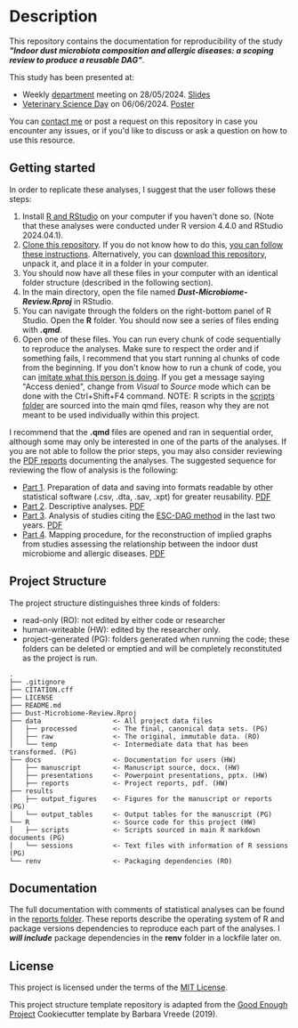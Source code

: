 
# Description

This repository contains the documentation for reproducibility of the study ***"Indoor dust microbiota composition and allergic diseases: a scoping review to produce a reusable DAG"***.  

This study has been presented at:
-   Weekly [department](https://www.uu.nl/en/organisation/faculty-of-veterinary-medicine/about-the-faculty/departments/iras) meeting on 28/05/2024. [Slides](docs/presentations/presentation-iras-28_05_2024.pdf) 
-   [Veterinary Science Day](https://veterinaryscienceday.nl/) on 06/06/2024. [Poster](docs/presentations/poster-VSD-06_06_2024.pdf)

You can [contact me](mailto:j.mancillagalindo@uu.nl) or post a request on this repository in case you encounter any issues, or if you'd like to discuss or ask a question on how to use this resource.   

## Getting started

In order to replicate these analyses, I suggest that the user follows these steps:
1. Install [R and RStudio](https://posit.co/download/rstudio-desktop/) on your computer if you haven't done so. (Note that these analyses were conducted under R version 4.4.0 and RStudio 2024.04.1).
2. [Clone this repository](https://docs.github.com/en/repositories/creating-and-managing-repositories/cloning-a-repository). If you do not know how to do this, [you can follow these instructions](https://docs.github.com/en/desktop/overview/getting-started-with-github-desktop). Alternatively, you can [download this repository](https://github.com/javimangal/Dust-Microbiome-Review/archive/refs/heads/main.zip), unpack it, and place it in a folder in your computer.
3. You should now have all these files in your computer with an identical folder structure (described in the following section).
4. In the main directory, open the file named ***Dust-Microbiome-Review.Rproj*** in RStudio.
5. You can navigate through the folders on the right-bottom panel of R Studio. Open the **R** folder. You should now see a series of files ending with ***.qmd***.
6. Open one of these files. You can run every chunk of code sequentially to reproduce the analyses. Make sure to respect the order and if something fails, I recommend that you start running al chunks of code from the beginning. If you don't know how to run a chunk of code, you can [imitate what this person is doing](https://youtu.be/RPF6gGyeJmg?feature=shared&t=30). If you get a message saying "Access denied", change from *Visual* to *Source* mode which can be done with the Ctrl+Shift+F4 command. NOTE: R scripts in the [scripts folder](R/scripts) are sourced into the main qmd files, reason why they are not meant to be used individually within this project. 

I recommend that the **.qmd** files are opened and ran in sequential order, although some may only be interested in one of the parts of the analyses. If you are not able to follow the prior steps, you may also consider reviewing the [PDF reports](docs/reports) documenting the analyses. The suggested sequence for reviewing the flow of analysis is the following:

-   [Part 1](R/Data_preparation.qmd). Preparation of data and saving into formats readable by other statistical software (.csv, .dta, .sav, .xpt) for greater reusability. [PDF](docs/reports/Data_preparation.pdf)
-   [Part 2](R/Descriptive_analysis.qmd). Descriptive analyses. [PDF](docs/reports/Descriptive_analysis.pdf)
-   [Part 3](R/ESC-DAG_cited_by.qmd). Analysis of studies citing the [ESC-DAG method](https://pubmed.ncbi.nlm.nih.gov/31325312/) in the last two years. [PDF](docs/reports/ESC-DAG_cited_by.pdf)
-   [Part 4](R/Implied_graphs.qmd). Mapping procedure, for the reconstruction of implied graphs from studies assessing the relationship between the indoor dust microbiome and allergic diseases. [PDF](docs/reports/Implied_graphs.pdf)

## Project Structure

The project structure distinguishes three kinds of folders:
- read-only (RO): not edited by either code or researcher
- human-writeable (HW): edited by the researcher only.
- project-generated (PG): folders generated when running the code; these folders can be deleted or emptied and will be completely reconstituted as the project is run.

```         
.
├── .gitignore
├── CITATION.cff
├── LICENSE
├── README.md
├── Dust-Microbiome-Review.Rproj
├── data                  <- All project data files
│   ├── processed         <- The final, canonical data sets. (PG)
│   ├── raw               <- The original, immutable data. (RO)
│   └── temp              <- Intermediate data that has been transformed. (PG)
├── docs                  <- Documentation for users (HW)
│   ├── manuscript        <- Manuscript source, docx. (HW)
│   ├── presentations     <- Powerpoint presentations, pptx. (HW)
│   ├── reports           <- Project reports, pdf. (HW)
├── results
│   ├── output_figures    <- Figures for the manuscript or reports (PG)
│   └── output_tables     <- Output tables for the manuscript (PG)
└── R                     <- Source code for this project (HW)
│   ├── scripts           <- Scripts sourced in main R markdown documents (PG)
│   └── sessions          <- Text files with information of R sessions (PG)
└── renv                  <- Packaging dependencies (RO)
```

## Documentation

The full documentation with comments of statistical analyses can be found in the [reports folder](docs/reports). These reports describe the operating system of R and package versions dependencies to reproduce each part of the analyses. I ***will include*** package dependencies in the **renv** folder in a lockfile later on. 

## License

This project is licensed under the terms of the [MIT License](/LICENSE).

This project structure template repository is adapted from the [Good Enough Project](https://github.com/bvreede/good-enough-project) Cookiecutter template by Barbara Vreede (2019).



